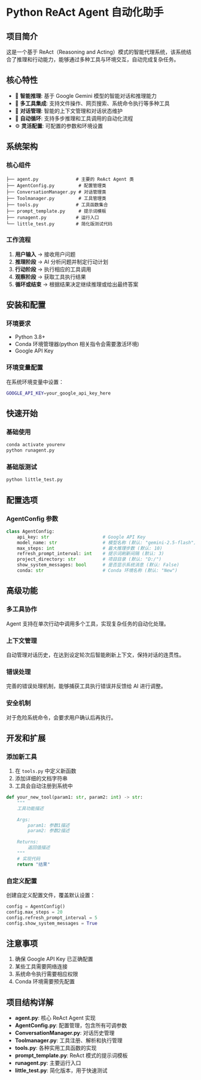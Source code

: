# Python ReAct Agent 自动化助手

## 项目简介

这是一个基于 ReAct（Reasoning and Acting）模式的智能代理系统，该系统结合了推理和行动能力，能够通过多种工具与环境交互，自动完成复杂任务。

## 核心特性

- 🤖 **智能推理**: 基于 Google Gemini 模型的智能对话和推理能力
- 🔧 **多工具集成**: 支持文件操作、网页搜索、系统命令执行等多种工具
- 💬 **对话管理**: 智能的上下文管理和对话状态维护
- 🔄 **自动循环**: 支持多步推理和工具调用的自动化流程
- ⚙️ **灵活配置**: 可配置的参数和环境设置

## 系统架构

### 核心组件

```
├── agent.py              # 主要的 ReAct Agent 类
├── AgentConfig.py         # 配置管理类
├── ConversationManager.py # 对话管理类
├── Toolmanager.py         # 工具管理类
├── tools.py              # 工具函数集合
├── prompt_template.py     # 提示词模板
├── runagent.py           # 运行入口
└── little_test.py        # 简化版测试代码
```

### 工作流程

1. **用户输入** → 接收用户问题
2. **推理阶段** → AI 分析问题并制定行动计划
3. **行动阶段** → 执行相应的工具调用
4. **观察阶段** → 获取工具执行结果
5. **循环或结束** → 根据结果决定继续推理或给出最终答案

## 安装和配置

### 环境要求

- Python 3.8+
- Conda 环境管理器(python 相关指令会需要激活环境)
- Google API Key


### 环境变量配置

在系统环境变量中设置：
```bash
GOOGLE_API_KEY=your_google_api_key_here
```

## 快速开始

### 基础使用

```bash
conda activate yourenv
python runagent.py
```


### 基础版测试

```bash
python little_test.py
```


## 配置选项

### AgentConfig 参数

```python
class AgentConfig:
    api_key: str                    # Google API Key
    model_name: str                 # 模型名称 (默认: "gemini-2.5-flash")
    max_steps: int                  # 最大推理步数 (默认: 10)
    refresh_prompt_interval: int    # 提示词刷新间隔 (默认: 3)
    project_directory: str          # 项目目录 (默认: "D:/")
    show_system_messages: bool      # 是否显示系统消息 (默认: False)
    conda: str                      # Conda 环境名称 (默认: "New")
```


## 高级功能

### 多工具协作
Agent 支持在单次行动中调用多个工具，实现复杂任务的自动化处理。

### 上下文管理
自动管理对话历史，在达到设定轮次后智能刷新上下文，保持对话的连贯性。

### 错误处理
完善的错误处理机制，能够捕获工具执行错误并反馈给 AI 进行调整。

### 安全机制
对于危险系统命令，会要求用户确认后再执行。

## 开发和扩展

### 添加新工具

1. 在 `tools.py` 中定义新函数
2. 添加详细的文档字符串
3. 工具会自动注册到系统中

```python
def your_new_tool(param1: str, param2: int) -> str:
    """
    工具功能描述
    
    Args:
        param1: 参数1描述
        param2: 参数2描述
    
    Returns:
        返回值描述
    """
    # 实现代码
    return "结果"
```

### 自定义配置

创建自定义配置文件，覆盖默认设置：

```python
config = AgentConfig()
config.max_steps = 20
config.refresh_prompt_interval = 5
config.show_system_messages = True
```

## 注意事项

1. 确保 Google API Key 已正确配置
2. 某些工具需要网络连接
3. 系统命令执行需要相应权限
4. Conda 环境需要预先配置

## 项目结构详解

- **agent.py**: 核心 ReAct Agent 实现
- **AgentConfig.py**: 配置管理，包含所有可调参数
- **ConversationManager.py**: 对话历史管理
- **Toolmanager.py**: 工具注册、解析和执行管理
- **tools.py**: 各种实用工具函数的实现
- **prompt_template.py**: ReAct 模式的提示词模板
- **runagent.py**: 主要运行入口
- **little_test.py**: 简化版本，用于快速测试

